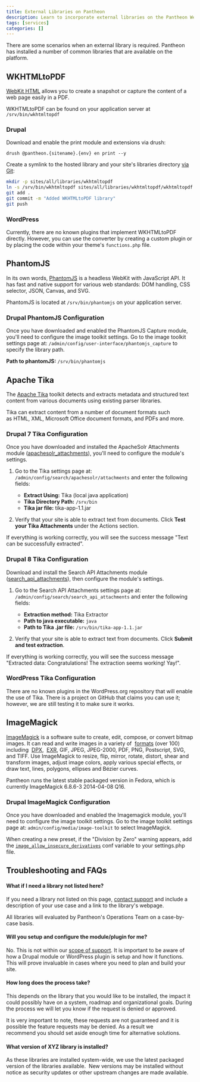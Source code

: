 ```yaml
---
title: External Libraries on Pantheon
description: Learn to incorporate external libraries on the Pantheon Website Management Platform.
tags: [services]
categories: []
---
```

There are some scenarios when an external library is required. Pantheon has installed a number of common libraries that are available on the platform.


<!-- h2 id="pdftk"><a href="https://www.pdflabs.com/tools/pdftk-the-pdf-toolkit/">PDFTK - PDF Tool Kit</a></h2>




<p>In its own words: &quot;If PDF is electronic paper, then pdftk is an electronic staple-remover, hole-punch, binder, secret-decoder-ring, and X-Ray-glasses. Pdftk is a simple tool for doing everyday things with PDF documents.&quot;</p>


<p>PDFTK can be found on your application server @ /usr/bin/pdftk. The current version supported on Pantheon is 1.44.</p>


<p>To install, add&nbsp;<br />
To install, first put your development site in SFTP mode. Then, execute the following commands from your local terminal:</p>


<pre class="terminal">
drush @pantheon.SITENAME.ENV dl pdftk token libraries
drush @pantheon.SITENAME.ENV en pdftk
</pre // -->
## WKHTMLtoPDF

[WebKit HTML](https://wkhtmltopdf.org/) allows you to create a snapshot or capture the content of a web page easily in a PDF.

WKHTMLtoPDF can be found on your application server at `/srv/bin/wkhtmltopdf`

### Drupal
Download and enable the print module and extensions via drush:
```
drush @pantheon.{sitename}.{env} en print --y
```
Create a symlink to the hosted library and your site's libraries directory [via Git](/docs/git/#clone-your-site-codebase):
```bash
mkdir -p sites/all/libraries/wkhtmltopdf
ln -s /srv/bin/wkhtmltopdf sites/all/libraries/wkhtmltopdf/wkhtmltopdf
git add .
git commit -m "Added WKHTMLtoPDF library"
git push
```
### WordPress
Currently, there are no known plugins that implement WKHTMLtoPDF directly. However, you can use the converter by creating a custom plugin or by placing the code within your theme's `functions.php` file.

## PhantomJS

In its own words, [PhantomJS](https://github.com/ariya/phantomjs/) is a headless WebKit with JavaScript API. It has fast and native support for various web standards: DOM handling, CSS selector, JSON, Canvas, and SVG.

PhantomJS is located at `/srv/bin/phantomjs` on your application server.

### Drupal PhantomJS Configuration

Once you have downloaded and enabled the PhantomJS Capture module, you'll need to configure the image toolkit settings. Go to the image toolkit settings page at: `/admin/config/user-interface/phantomjs_capture` to specify the library path.

**Path to phantomJS:** `/srv/bin/phantomjs`


## Apache Tika

The [Apache Tika](https://tika.apache.org//) toolkit detects and extracts metadata and structured text content from various documents using existing parser libraries.

Tika can extract content from a number of document formats such as HTML, XML, Microsoft Office document formats, and PDFs and more.

### Drupal 7 Tika Configuration

Once you have downloaded and installed the ApacheSolr Attachments module ([apachesolr_attachments](https://www.drupal.org/project/apachesolr_attachments)), you'll need to configure the module's settings.

1. Go to the Tika settings page at: `/admin/config/search/apachesolr/attachments` and enter the following fields:

   * **Extract Using:** Tika (local java application)
   * **Tika Directory Path:** `/srv/bin`
   * **Tika jar file:** tika-app-1.1.jar

2. Verify that your site is able to extract text from documents. Click **Test your Tika Attachments** under the Actions section.

If everything is working correctly, you will see the success message "Text can be successfully extracted".

### Drupal 8 Tika Configuration

Download and install the Search API Attachments module ([search_api_attachments](https://www.drupal.org/project/search_api_attachments)), then configure the module's settings.

1. Go to the Search API Attachments settings page at: `/admin/config/search/search_api_attachments` and enter the following fields:

   * **Extraction method:** Tika Extractor
   * **Path to java executable:** `java`
   * **Path to Tika .jar file:** `/srv/bin/tika-app-1.1.jar`

2. Verify that your site is able to extract text from documents. Click **Submit and test extraction**.

If everything is working correctly, you will see the success message "Extracted data: Congratulations! The extraction seems working! Yay!".

### WordPress Tika Configuration
There are no known plugins in the WordPress.org repository that will enable the use of Tika. There is a project on GitHub that claims you can use it; however, we are still testing it to make sure it works.

## ImageMagick

[ImageMagick](https://www.imagemagick.org/script/index.php) is a software suite to create, edit, compose, or convert bitmap images. It can read and write images in a variety of  [formats](https://www.imagemagick.org/script/formats.php) (over 100) including  [DPX](https://www.imagemagick.org/script/motion-picture.php),  [EXR](https://www.imagemagick.org/script/high-dynamic-range.php), GIF, JPEG, JPEG-2000, PDF, PNG, Postscript, SVG, and TIFF. Use ImageMagick to resize, flip, mirror, rotate, distort, shear and transform images, adjust image colors, apply various special effects, or draw text, lines, polygons, ellipses and Bézier curves. 

Pantheon runs the latest stable packaged version in Fedora, which is currently ImageMagick 6.8.6-3 2014-04-08 Q16.

### Drupal ImageMagick Configuration

Once you have downloaded and enabled the Imagemagick module, you'll need to configure the image toolkit settings. Go to the image toolkit settings page at: `admin/config/media/image-toolkit` to select ImageMagick.

When creating a new preset, if the "Division by Zero" warning appears, add the [`image_allow_insecure_derivatives`](https://www.drupal.org/project/image_allow_insecure_derivatives) conf variable to your settings.php file.

## Troubleshooting and FAQs
#### What if I need a library not listed here?
If you need a library not listed on this page, [contact support](/docs/getting-support) and include a description of your use case and a link to the library's webpage.

All libraries will evaluated by Pantheon's Operations Team on a case-by-case basis.

#### Will you setup and configure the module/plugin for me?
No. This is not within our [scope of support](/docs/getting-support/#scope-of-support). It is important to be aware of how a Drupal module or WordPress plugin is setup and how it functions. This will prove invaluable in cases where you need to plan and build your site.

#### How long does the process take?
This depends on the library that you would like to be installed, the impact it could possibly have on a system, roadmap and organizational goals. During the process we will let you know if the request is denied or approved.

It is very important to note, these requests are not guaranteed and it is possible the feature requests may be denied. As a result we recommend you should set aside enough time for alternative solutions.

#### What version of XYZ library is installed?
As these libraries are installed system-wide, we use the latest packaged version of the libraries available.  New versions may be installed without notice as security updates or other upstream changes are made available.
